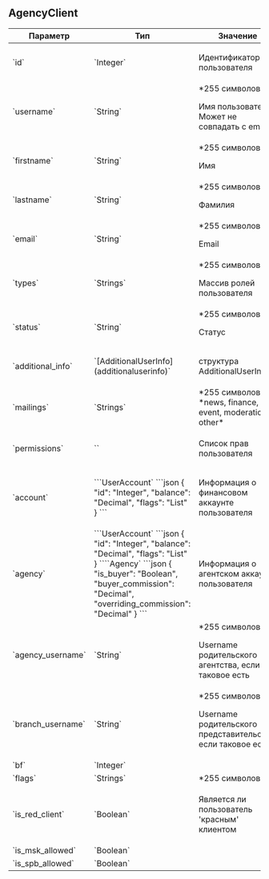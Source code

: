 
## AgencyClient


<table>
    <thead>
        <tr><th>Параметр</th><th>Тип</th><th>Значение</th></tr>
    </thead>
    <tbody>
        <tr>
            <td>`id`</td>
            <td>`Integer`</td>
            <td><p>Идентификатор пользователя</p></td>
        </tr><tr>
            <td>`username`</td>
            <td>`String`</td>
            <td>*255 символов*
<p>Имя пользователя. Может не совпадать с email</p></td>
        </tr><tr>
            <td>`firstname`</td>
            <td>`String`</td>
            <td>*255 символов*
<p>Имя</p></td>
        </tr><tr>
            <td>`lastname`</td>
            <td>`String`</td>
            <td>*255 символов*
<p>Фамилия</p></td>
        </tr><tr>
            <td>`email`</td>
            <td>`String`</td>
            <td>*255 символов*
<p>Email</p></td>
        </tr><tr>
            <td>`types`</td>
            <td>`Strings`</td>
            <td>*255 символов*
<p>Массив ролей пользователя</p></td>
        </tr><tr>
            <td>`status`</td>
            <td>`String`</td>
            <td>*255 символов*
<p>Статус</p></td>
        </tr><tr>
            <td>`additional_info`</td>
            <td>`[AdditionalUserInfo](additionaluserinfo)`</td>
            <td><p>структура AdditionalUserInfo</p></td>
        </tr><tr>
            <td>`mailings`</td>
            <td>`Strings`</td>
            <td>*255 символов*
*news, finance, event, moderation, other*
</td>
        </tr><tr>
            <td>`permissions`</td>
            <td>``</td>
            <td><p>Список прав пользователя</p></td>
        </tr><tr>
            <td>`account`</td>
            <td>```UserAccount`
```json
{
  "id": "Integer",
  "balance": "Decimal",
  "flags": "List"
}
```</td>
            <td><p>Информация о финансовом аккаунте пользователя</p></td>
        </tr><tr>
            <td>`agency`</td>
            <td>```UserAccount`
```json
{
  "id": "Integer",
  "balance": "Decimal",
  "flags": "List"
}
````Agency`
```json
{
  "is_buyer": "Boolean",
  "buyer_commission": "Decimal",
  "overriding_commission": "Decimal"
}
```</td>
            <td><p>Информация о агентском аккаунте пользователя</p></td>
        </tr><tr>
            <td>`agency_username`</td>
            <td>`String`</td>
            <td>*255 символов*
<p>Username родительского агентства, если таковое есть</p></td>
        </tr><tr>
            <td>`branch_username`</td>
            <td>`String`</td>
            <td>*255 символов*
<p>Username родительского представительства, если таковое есть</p></td>
        </tr><tr>
            <td>`bf`</td>
            <td>`Integer`</td>
            <td></td>
        </tr><tr>
            <td>`flags`</td>
            <td>`Strings`</td>
            <td>*255 символов*
</td>
        </tr><tr>
            <td>`is_red_client`</td>
            <td>`Boolean`</td>
            <td><p>Является ли пользователь 'красным' клиентом</p></td>
        </tr><tr>
            <td>`is_msk_allowed`</td>
            <td>`Boolean`</td>
            <td></td>
        </tr><tr>
            <td>`is_spb_allowed`</td>
            <td>`Boolean`</td>
            <td></td>
        </tr>
    </tbody>
</table>